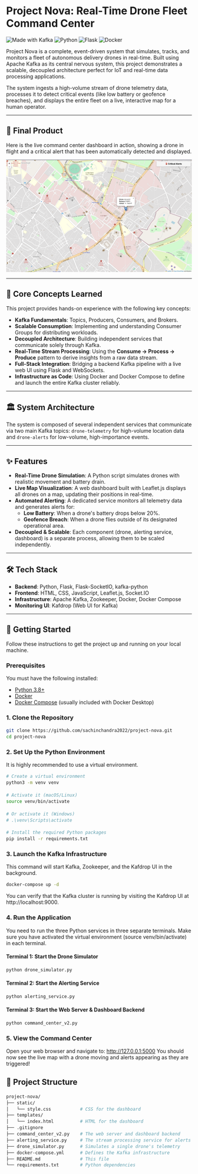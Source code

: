 # Project Nova: Real-Time Drone Fleet Command Center

![Made with Kafka](https://img.shields.io/badge/Made%20with-Kafka-231F20?style=for-the-badge&logo=apache-kafka)
![Python](https://img.shields.io/badge/Python-3776AB?style=for-the-badge&logo=python&logoColor=white)
![Flask](https://img.shields.io/badge/Flask-000000?style=for-the-badge&logo=flask&logoColor=white)
![Docker](https://img.shields.io/badge/Docker-2496ED?style=for-the-badge&logo=docker&logoColor=white)

Project Nova is a complete, event-driven system that simulates, tracks, and monitors a fleet of autonomous delivery drones in real-time. Built using Apache Kafka as its central nervous system, this project demonstrates a scalable, decoupled architecture perfect for IoT and real-time data processing applications.

The system ingests a high-volume stream of drone telemetry data, processes it to detect critical events (like low battery or geofence breaches), and displays the entire fleet on a live, interactive map for a human operator.

---

## 📸 Final Product

Here is the live command center dashboard in action, showing a drone in flight and a critical alert that has been automatically detected and displayed.

![Project Nova Dashboard](./project-nova-screenshot.png)


---

## 🧠 Core Concepts Learned

This project provides hands-on experience with the following key concepts:

-   **Kafka Fundamentals**: Topics, Producers, Consumers, and Brokers.
-   **Scalable Consumption**: Implementing and understanding Consumer Groups for distributing workloads.
-   **Decoupled Architecture**: Building independent services that communicate solely through Kafka.
-   **Real-Time Stream Processing**: Using the **Consume -> Process -> Produce** pattern to derive insights from a raw data stream.
-   **Full-Stack Integration**: Bridging a backend Kafka pipeline with a live web UI using Flask and WebSockets.
-   **Infrastructure as Code**: Using Docker and Docker Compose to define and launch the entire Kafka cluster reliably.

---

## 🏛️ System Architecture

The system is composed of several independent services that communicate via two main Kafka topics: `drone-telemetry` for high-volume location data and `drone-alerts` for low-volume, high-importance events.


---

## ✨ Features

-   **Real-Time Drone Simulation**: A Python script simulates drones with realistic movement and battery drain.
-   **Live Map Visualization**: A web dashboard built with Leaflet.js displays all drones on a map, updating their positions in real-time.
-   **Automated Alerting**: A dedicated service monitors all telemetry data and generates alerts for:
    -   **Low Battery**: When a drone's battery drops below 20%.
    -   **Geofence Breach**: When a drone flies outside of its designated operational area.
-   **Decoupled & Scalable**: Each component (drone, alerting service, dashboard) is a separate process, allowing them to be scaled independently.

---

## 🛠️ Tech Stack

-   **Backend**: Python, Flask, Flask-SocketIO, kafka-python
-   **Frontend**: HTML, CSS, JavaScript, Leaflet.js, Socket.IO
-   **Infrastructure**: Apache Kafka, Zookeeper, Docker, Docker Compose
-   **Monitoring UI**: Kafdrop (Web UI for Kafka)

---

## 🚀 Getting Started

Follow these instructions to get the project up and running on your local machine.

### Prerequisites

You must have the following installed:
-   [Python 3.8+](https://www.python.org/downloads/)
-   [Docker](https://www.docker.com/products/docker-desktop/)
-   [Docker Compose](https://docs.docker.com/compose/install/) (usually included with Docker Desktop)

### 1. Clone the Repository

```bash
git clone https://github.com/sachinchandra2022/project-nova.git
cd project-nova
```

### 2. Set Up the Python Environment
It is highly recommended to use a virtual environment.
```bash
# Create a virtual environment
python3 -m venv venv

# Activate it (macOS/Linux)
source venv/bin/activate

# Or activate it (Windows)
# .\venv\Scripts\activate

# Install the required Python packages
pip install -r requirements.txt
```

### 3. Launch the Kafka Infrastructure

This command will start Kafka, Zookeeper, and the Kafdrop UI in the background.
```bash
docker-compose up -d
```

You can verify that the Kafka cluster is running by visiting the Kafdrop UI at http://localhost:9000.

### 4. Run the Application
You need to run the three Python services in three separate terminals. Make sure you have activated the virtual environment (source venv/bin/activate) in each terminal.

#### Terminal 1: Start the Drone Simulator
```bash
python drone_simulator.py
```
#### Terminal 2: Start the Alerting Service
```bash
python alerting_service.py
```
#### Terminal 3: Start the Web Server & Dashboard Backend
```bash
python command_center_v2.py
```


### 5. View the Command Center
Open your web browser and navigate to:
    http://127.0.0.1:5000
You should now see the live map with a drone moving and alerts appearing as they are triggered!

## 📁 Project Structure
```bash
project-nova/
├── static/
│   └── style.css           # CSS for the dashboard
├── templates/
│   └── index.html          # HTML for the dashboard
├── .gitignore
├── command_center_v2.py    # The web server and dashboard backend
├── alerting_service.py     # The stream processing service for alerts
├── drone_simulator.py      # Simulates a single drone's telemetry
├── docker-compose.yml      # Defines the Kafka infrastructure
├── README.md               # This file
└── requirements.txt        # Python dependencies